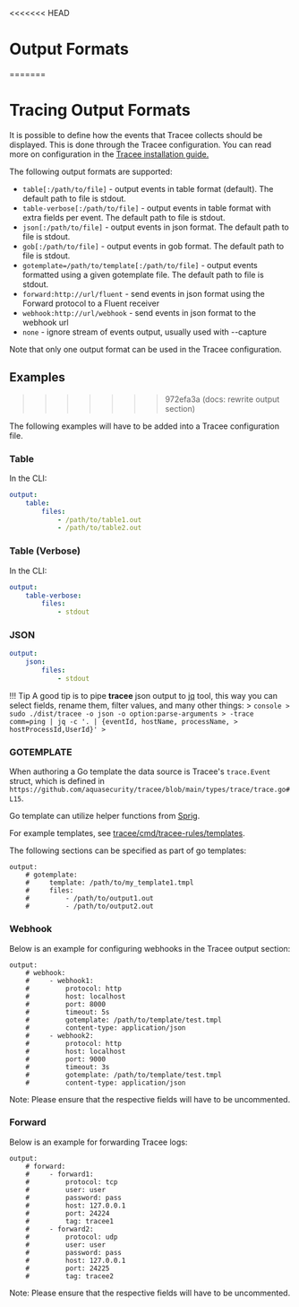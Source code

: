 <<<<<<< HEAD
# Output Formats
=======
# Tracing Output Formats

It is possible to define how the events that Tracee collects should be displayed. This is done through the Tracee configuration. You can read more on configuration in the [Tracee installation guide.](../install/index.md)

The following output formats are supported:

- `table[:/path/to/file]` - output events in table format (default). The default path to file is stdout.
- `table-verbose[:/path/to/file]` - output events in table format with extra fields per event. The default path to file is stdout.
- `json[:/path/to/file]` - output events in json format. The default path to file is stdout.
- `gob[:/path/to/file]` - output events in gob format. The default path to file is stdout.
- `gotemplate=/path/to/template[:/path/to/file]` - output events formatted using a given gotemplate file. The default path to file is stdout.
- `forward:http://url/fluent` - send events in json format using the Forward protocol to a Fluent receiver
- `webhook:http://url/webhook` - send events in json format to the webhook url
- `none` - ignore stream of events output, usually used with --capture

Note that only one output format can be used in the Tracee configuration.

## Examples
>>>>>>> 972efa3a (docs: rewrite output section)

The following examples will have to be added into a Tracee configuration file.

### Table

In the CLI:

```yaml
output:
    table:
        files:
            - /path/to/table1.out
            - /path/to/table2.out
```

### Table (Verbose)

In the CLI:

```yaml
output:
    table-verbose:
        files:
            - stdout
```

### JSON

```yaml
output:
    json:
        files:
            - stdout
```

!!! Tip
    A good tip is to pipe **tracee** json output to [jq](https://jqlang.github.io/jq/) tool, this way
    you can select fields, rename them, filter values, and many other things:
    > ```console
    > sudo ./dist/tracee -o json -o option:parse-arguments
    > -trace comm=ping | jq -c '. | {eventId, hostName, processName,
    > hostProcessId,UserId}'
    > ```


### GOTEMPLATE

When authoring a Go template the data source is Tracee's `trace.Event` struct, which is defined in `https://github.com/aquasecurity/tracee/blob/main/types/trace/trace.go#L15`.

Go template can utilize helper functions from [Sprig](http://masterminds.github.io/sprig/).

For example templates, see [tracee/cmd/tracee-rules/templates](https://github.com/aquasecurity/tracee/tree/main/cmd/tracee-rules/templates).

The following sections can be specified as part of go templates:

```
output:
    # gotemplate:
    #     template: /path/to/my_template1.tmpl
    #     files:
    #         - /path/to/output1.out
    #         - /path/to/output2.out
```

### Webhook

Below is an example for configuring webhooks in the Tracee output section:

```
output:
    # webhook:
    #     - webhook1:
    #         protocol: http
    #         host: localhost
    #         port: 8000
    #         timeout: 5s
    #         gotemplate: /path/to/template/test.tmpl
    #         content-type: application/json
    #     - webhook2:
    #         protocol: http
    #         host: localhost
    #         port: 9000
    #         timeout: 3s
    #         gotemplate: /path/to/template/test.tmpl
    #         content-type: application/json
```

Note: Please ensure that the respective fields will have to be uncommented.

### Forward

Below is an example for forwarding Tracee logs: 

```
output:
    # forward:
    #     - forward1:
    #         protocol: tcp
    #         user: user
    #         password: pass
    #         host: 127.0.0.1
    #         port: 24224
    #         tag: tracee1
    #     - forward2:
    #         protocol: udp
    #         user: user
    #         password: pass
    #         host: 127.0.0.1
    #         port: 24225
    #         tag: tracee2
```

Note: Please ensure that the respective fields will have to be uncommented.
